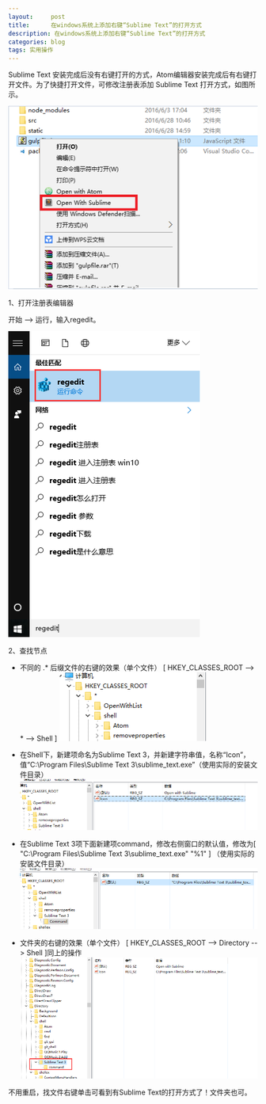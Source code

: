 ```yaml
---
layout:     post
title:      在windows系统上添加右键“Sublime Text”的打开方式
description: 在windows系统上添加右键“Sublime Text”的打开方式
categories: blog
tags: 实用操作
---
```


Sublime Text 安装完成后没有右键打开的方式，Atom编辑器安装完成后有右键打开文件。为了快捷打开文件，可修改注册表添加 Sublime Text 打开方式，如图所示。

![img](/images/upload/sublime/1.png)

1、打开注册表编辑器

开始 --> 运行，输入regedit。

![img](/images/upload/sublime/2.png)


2、查找节点

 * 不同的 .* 后缀文件的右键的效果（单个文件） [ HKEY_CLASSES_ROOT --> * --> Shell  ]
![img](/images/upload/sublime/3.png)

 * 在Shell下，新建项命名为Sublime Text 3，并新建字符串值，名称“Icon”，值“C:\Program Files\Sublime Text 3\sublime_text.exe”（使用实际的安装文件目录）
![img](/images/upload/sublime/4.png)

 * 在Sublime Text 3项下面新建项command，修改右侧窗口的默认值，修改为[ "C:\Program Files\Sublime Text 3\sublime_text.exe" "%1" ] （使用实际的安装文件目录）
![img](/images/upload/sublime/5.png)

 *  文件夹的右键的效果（单个文件） [ HKEY_CLASSES_ROOT --> Directory --> Shell  ]同上的操作
![img](/images/upload/sublime/6.png)

不用重启，找文件右键单击可看到有Sublime Text的打开方式了！文件夹也可。          
        


